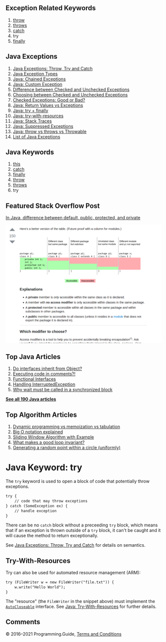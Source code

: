 



## Exception Related Keywords

1.  [throw](throw.html)
2.  [throws](throws.html)
3.  [catch](catch.html)
4.  try
5.  [finally](finally.html)

## Java Exceptions

1.  [Java Exceptions: Throw, Try and Catch](exceptions-throw-try-catch.html)
2.  [Java Exception Types](exception-types.html)
3.  [Java: Chained Exceptions](chained-exceptions.html)
4.  [Java: Custom Exception](custom-exception.html)
5.  [Difference between Checked and Unchecked Exceptions](difference-between-checked-and-unchecked-exceptions.html)
6.  [Choosing between Checked and Unchecked Exceptions](choosing-between-checked-and-unchecked-exceptions.html)
7.  [Checked Exceptions: Good or Bad?](checked-exceptions-good-or-bad.html)
8.  [Java: Return Values vs Exceptions](return-values-vs-exceptions.html)
9.  [Java: try + finally](try-finally.html)
10. [Java: try-with-resources](try-with-resources.html)
11. [Java: Stack Traces](stack-trace.html)
12. [Java: Suppressed Exceptions](suppressed-exceptions.html)
13. [Java: throw vs throws vs Throwable](throw-vs-throws-vs-throwable.html)
14. [List of Java Exceptions](list-of-java-exceptions.html)

## Java Keywords

1.  [this](this.html)
2.  [catch](catch.html)
3.  [finally](finally.html)
4.  [throw](throw.html)
5.  [throws](throws.html)
6.  try

## Featured Stack Overflow Post

[In Java, difference between default, public, protected, and private](https://stackoverflow.com/a/33627846/276052)

[<img src="../images/so-featured-33627846.png" alt="StackOverflow screenshot thumbnail" class="screenshot" />](https://stackoverflow.com/a/33627846/276052)



## Top Java Articles

1.  [Do interfaces inherit from Object?](do-interfaces-inherit-from-object.html)
2.  [Executing code in comments?!](executing-code-in-comments.html)
3.  [Functional Interfaces](functional-interfaces.html)
4.  [Handling InterruptedException](handling-interrupted-exceptions.html)
5.  [Why wait must be called in a synchronized block](why-wait-must-be-in-synchronized.html)

[**See all 190 Java articles**](index.html)

## Top Algorithm Articles

1.  [Dynamic programming vs memoization vs tabulation](../dynamic-programming-vs-memoization-vs-tabulation.html)
2.  [Big O notation explained](../big-o-notation-explained.html)
3.  [Sliding Window Algorithm with Example](../sliding-window-example.html)
4.  [What makes a good loop invariant?](../what-makes-a-good-loop-invariant.html)
5.  [Generating a random point within a circle (uniformly)](../random-point-within-circle.html)

# Java Keyword: try

The `try` keyword is used to open a block of code that potentially throw exceptions.

    try {
        // code that may throw exceptions
    } catch (SomeException ex) {
        // handle exception
    }

There can be no `catch` block without a preceeding `try` block, which means that if an exception is thrown outside of a `try` block, it can't be caught and it will cause the method to return exceptionally.

See [Java Exceptions: Throw, Try and Catch](exceptions-throw-try-catch.html) for details on semantics.

## Try-With-Resources

Try can also be used for automated resource management (ARM):

    try (FileWriter w = new FileWriter("file.txt")) {
        w.write("Hello World");
    }

The "resource" (the `FileWriter` in the snippet above) must implement the [`AutoCloseable`](https://docs.oracle.com/javase/8/docs/api/java/lang/AutoCloseable.html) interface. See [Java: Try-With-Resources](try-with-resources.html) for further details.

## Comments



© 2016–2021 Programming.Guide, [Terms and Conditions](../terms-and-conditions.html)
